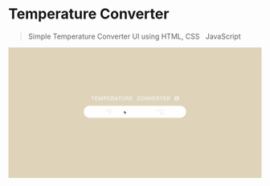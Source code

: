 # Temperature Converter

> Simple Temperature Converter UI using
> HTML, CSS &nbsp; JavaScript

![](https://github.com/celestelayne/temp-converter/blob/master/temp-converter.gif)